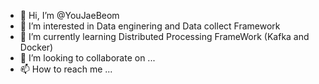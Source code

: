 - 👋 Hi, I’m @YouJaeBeom
- 👀 I’m interested in Data enginering and Data collect Framework 
- 🌱 I’m currently learning Distributed Processing FrameWork (Kafka and Docker)
- 💞️ I’m looking to collaborate on ...
- 📫 How to reach me ...

<!---
YouJaeBeom/YouJaeBeom is a ✨ special ✨ repository because its `README.md` (this file) appears on your GitHub profile.
You can click the Preview link to take a look at your changes.
--->
